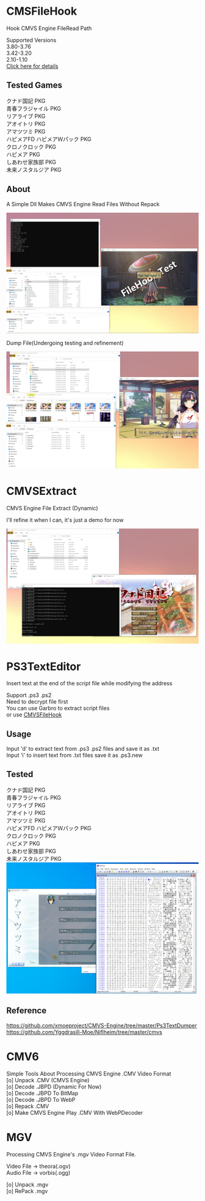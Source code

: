 # CMSFileHook
Hook CMVS Engine FileRead Path  

Supported Versions  
3.80-3.76  
3.42-3.20  
2.10-1.10  
[Click here for details](https://github.com/Dir-A/CMVS-Tools/blob/main/CMVSTools/Modules/CMVSTools/CMVSFileHook.h)

## Tested Games
クナド国記 PKG  
青春フラジャイル PKG  
リアライブ PKG  
アオイトリ PKG  
アマツツミ PKG  
ハピメアFD ハピメアＷパック PKG  
クロノクロック PKG  
ハピメア PKG  
しあわせ家族部 PKG  
未来ノスタルジア PKG  

## About
A Simple Dll Makes CMVS Engine Read Files Without Repack  

![image](https://github.com/Dir-A/CMVS-Tools/blob/main/image/CMVSFileHook_test.png)

Dump File(Undergoing testing and refinement)

![image](https://github.com/Dir-A/CMVS-Tools/blob/main/image/CMVSFileHook_test1.png)

# CMVSExtract
CMVS Engine File Extract (Dynamic)  

I'll refine it when I can, it's just a demo for now

![image](https://github.com/Dir-A/CMVS-Tools/blob/main/image/CMVSDynamic_test.png)

# PS3TextEditor
Insert text at the end of the script file while modifying the address    

Support .ps3 .ps2  
Need to decrypt file first  
You can use Garbro to extract script files  
or use [CMVSFileHook](https://github.com/Dir-A/CMVS-Tools)
## Usage
Input 'd' to extract text from .ps3 .ps2 files and save it as .txt  
Input 'i' to insert text from .txt files save it as .ps3.new  

## Tested
クナド国記 PKG  
青春フラジャイル PKG  
リアライブ PKG  
アオイトリ PKG  
アマツツミ PKG  
ハピメアFD ハピメアＷパック PKG  
クロノクロック PKG  
ハピメア PKG  
しあわせ家族部 PKG  
未来ノスタルジア PKG   
![img](https://github.com/Dir-A/CMVS-Tools/blob/main/image/PS3TextEditor_test0.png)
## Reference
https://github.com/xmoeproject/CMVS-Engine/tree/master/Ps3TextDumper  
https://github.com/Yggdrasill-Moe/Niflheim/tree/master/cmvs


# CMV6
Simple Tools About Processing CMVS Engine .CMV Video Format  
[o] Unpack .CMV (CMVS Engine)  
[o] Decode .JBPD (Dynamic For Now)  
[o] Decode .JBPD To BitMap  
[o] Decode .JBPD To WebP  
[o] Repack .CMV  
[o] Make CMVS Engine Play .CMV With WebPDecoder  

# MGV
Processing CMVS Engine's .mgv Video Format File.  

Video File -> theora(.ogv)  
Audio File -> vorbis(.ogg)  

[o] Unpack .mgv  
[o] RePack .mgv  
